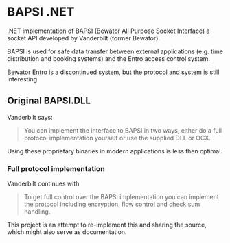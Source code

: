 # BAPSI .NET
.NET implementation of
BAPSI (Bewator All Purpose Socket Interface) a socket API developed by Vanderbilt (former Bewator).

BAPSI is used for safe data transfer between external applications (e.g. time distribution and booking systems) and the Entro access control system.

Bewator Entro is a discontinued system, but the protocol and system is still interesting.

## Original BAPSI.DLL
Vanderbilt says:
> You can implement the interface to BAPSI in two ways, either do a full protocol implementation yourself or use the supplied DLL or OCX.

Using these proprietary binaries in modern applications is less then optimal. 

### Full protocol implementation
Vanderbilt continues with
> To get full control over the BAPSI implementation you can implement the protocol
including encryption, flow control and check sum handling.

This project is an attempt to re-implement this and sharing the source, which might also serve as documentation.
